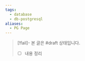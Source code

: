 ```yaml
---
tags:
  - database
  - db-postgresql
aliases:
  - PG Page
---
```

> [!fail]- 본 글은 #draft 상태입니다.
> - [ ] 내용 정리